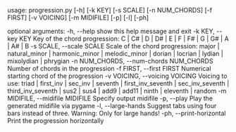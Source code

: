 usage: progression.py [-h] [-k KEY] [-s SCALE] [-n NUM_CHORDS] [-f FIRST] [-v VOICING] [-m MIDIFILE] [-p] [-l] [-ph]

optional arguments:
  -h, --help            show this help message and exit
  -k KEY, --key KEY     Key of the chord progression: C | C# | D | D# | E | F | F# | G | G# | A | A# | B
  -s SCALE, --scale SCALE
                        Scale of the chord progression: major | natural_minor | harmonic_minor | melodic_minor | dorian | locrian | lydian | mixolydian | phrygian
  -n NUM_CHORDS, --num-chords NUM_CHORDS
                        Number of chords in the progression
  -f FIRST, --first FIRST
                        Numerical starting chord of the progression
  -v VOICING, --voicing VOICING
                        Voicing to use: triad | first_inv | sec_inv | seventh | first_inv_seventh | sec_inv_seventh | third_inv_seventh | sus2 | sus4 | add9 | add11 | ninth | eleventh | random
  -m MIDIFILE, --midifile MIDIFILE
                        Specify output midifile
  -p, --play            Play the generated midifile via pygame
  -l, --large-hands     Suggest tabs using four bars instead of three. Warning: Only for large hands!
  -ph, --print-horizontal
                        Print the progression horizontally